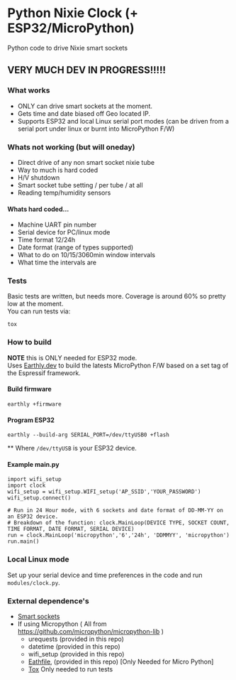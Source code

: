# Python Nixie Clock (+ ESP32/MicroPython)
Python code to drive Nixie smart sockets   
## VERY MUCH DEV IN PROGRESS!!!!!   


### What works
* ONLY can drive smart sockets at the moment.   
* Gets time and date biased off Geo located IP.    
* Supports ESP32 and local Linux serial port modes (can be driven from a serial port under linux or burnt into MicroPython F/W)   


### Whats not working (but will oneday)
* Direct drive of any non smart socket nixie tube   
* Way to much is hard coded   
* H/V shutdown
* Smart socket tube setting / per tube / at all   
* Reading temp/humidity sensors   
#### Whats hard coded...   
* Machine UART pin number   
* Serial device for PC/linux mode   
* Time format 12/24h   
* Date format (range of types supported)   
* What to do on 10/15/3060min window intervals
* What time the intervals are   


### Tests   
Basic tests are written, but needs more. Coverage is around 60% so pretty low at the moment.   
You can run tests via:   
```
tox
```

### How to build    
**NOTE** this is ONLY needed for ESP32 mode.   
Uses [Earthly.dev](https://earthly.dev) to build the latests MicroPython F/W based on a set tag of the Espressif framework.   
#### Build firmware   
```
earthly +firmware   
```
#### Program ESP32   
```
earthly --build-arg SERIAL_PORT=/dev/ttyUSB0 +flash   
```

** Where `/dev/ttyUSB` is your ESP32 device.   

#### Example main.py
```
import wifi_setup
import clock
wifi_setup = wifi_setup.WIFI_setup('AP_SSID','YOUR_PASSWORD')
wifi_setup.connect()

# Run in 24 Hour mode, with 6 sockets and date format of DD-MM-YY on an ESP32 device.   
# Breakdown of the function: clock.MainLoop(DEVICE TYPE, SOCKET COUNT, TIME FORMAT, DATE FORMAT, SERIAL DEVICE)
run = clock.MainLoop('micropython','6','24h', 'DDMMYY', 'micropython')
run.main()
```


### Local Linux mode   
Set up your serial device and time preferences in the code and run `modules/clock.py`.   


### External dependence's
* [Smart sockets](https://groups.io/g/smartsockets) 
* If using Micropython ( All from https://github.com/micropython/micropython-lib )
  * urequests (provided in this repo)   
  * datetime (provided in this repo)   
  * wifi_setup (provided in this repo)
  * [Eathfile](https://github.com/brendanhoran/earthly-recipes/blob/main/Earthfile-MicroPython-ESP32),  (provided in this repo)  [Only Needed for Micro Python]
  * [Tox](https://pypi.org/project/tox/)  Only needed to run tests


